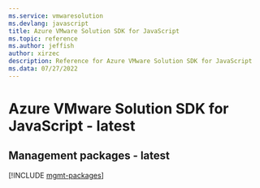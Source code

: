 ```yaml
---
ms.service: vmwaresolution
ms.devlang: javascript
title: Azure VMware Solution SDK for JavaScript
ms.topic: reference
ms.author: jeffish
author: xirzec
description: Reference for Azure VMware Solution SDK for JavaScript
ms.data: 07/27/2022
---
```

# Azure VMware Solution SDK for JavaScript - latest

## Management packages - latest
[!INCLUDE [mgmt-packages](vmware-solution-mgmt-index.md)]